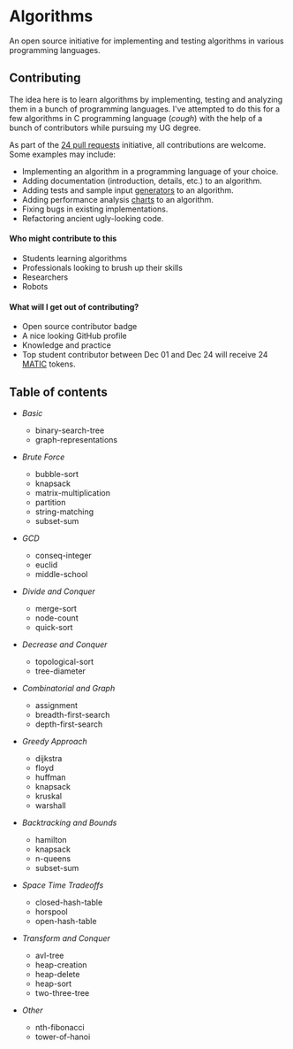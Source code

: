 # Algorithms

An open source initiative for implementing and testing algorithms in various programming languages.


## Contributing

The idea here is to learn algorithms by implementing, testing and analyzing them in a bunch of programming languages. I've attempted to do this for a few algorithms in C programming language (*cough*) with the help of a bunch of contributors while pursuing my UG degree.

As part of the [24 pull requests](https://24pullrequests.com) initiative, all contributions are welcome. Some examples may include:

- Implementing an algorithm in a programming language of your choice.
- Adding documentation (introduction, details, etc.) to an algorithm.
- Adding tests and sample input [generators](https://github.com/mitcse/algorithms/tree/master/gcd/generators) to an algorithm.
- Adding performance analysis [charts](https://github.com/mitcse/algorithms/tree/master/brute-force/bubble-sort) to an algorithm.
- Fixing bugs in existing implementations.
- Refactoring ancient ugly-looking code.

#### Who might contribute to this

- Students learning algorithms
- Professionals looking to brush up their skills
- Researchers
- Robots 

#### What will I get out of contributing?

- Open source contributor badge
- A nice looking GitHub profile
- Knowledge and practice
- Top student contributor between Dec 01 and Dec 24 will receive 24 [MATIC](https://polygon.technology) tokens.


## Table of contents

- *Basic*
	- binary-search-tree
	- graph-representations
	
- *Brute Force*
	- bubble-sort
	- knapsack
	- matrix-multiplication
	- partition
	- string-matching
	- subset-sum

- *GCD*
	- conseq-integer
	- euclid
	- middle-school

- *Divide and Conquer*
	- merge-sort
	- node-count
	- quick-sort	

- *Decrease and Conquer*
	- topological-sort
	- tree-diameter

- *Combinatorial and Graph*
	- assignment
	- breadth-first-search
	- depth-first-search

- *Greedy Approach*
	- dijkstra
	- floyd
	- huffman
	- knapsack
	- kruskal
	- warshall

- *Backtracking and Bounds*
	- hamilton
	- knapsack
	- n-queens
	- subset-sum

- *Space Time Tradeoffs*
	- closed-hash-table
	- horspool
	- open-hash-table
	
- *Transform and Conquer*
	- avl-tree
	- heap-creation
	- heap-delete
	- heap-sort
	- two-three-tree

- *Other*
	- nth-fibonacci
	- tower-of-hanoi

